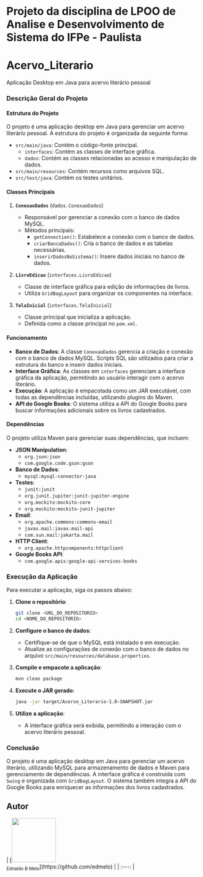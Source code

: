 # Projeto da disciplina de LPOO de Analise e Desenvolvimento de Sistema do IFPe - Paulista

# Acervo_Literario
Aplicação Desktop em Java para acervo literário pessoal

### Descrição Geral do Projeto

#### Estrutura do Projeto
O projeto é uma aplicação desktop em Java para gerenciar um acervo literário pessoal. A estrutura do projeto é organizada da seguinte forma:

- `src/main/java`: Contém o código-fonte principal.
    - `interfaces`: Contém as classes de interface gráfica.
    - `dados`: Contém as classes relacionadas ao acesso e manipulação de dados.
- `src/main/resources`: Contém recursos como arquivos SQL.
- `src/test/java`: Contém os testes unitários.

#### Classes Principais

1. **`ConexaoDados`** (`dados.ConexaoDados`)
    - Responsável por gerenciar a conexão com o banco de dados MySQL.
    - Métodos principais:
        - `getConnection()`: Estabelece a conexão com o banco de dados.
        - `criarBancoDados()`: Cria o banco de dados e as tabelas necessárias.
        - `inserirDadosNoSistema()`: Insere dados iniciais no banco de dados.

2. **`LivroEdicao`** (`interfaces.LivroEdicao`)
    - Classe de interface gráfica para edição de informações de livros.
    - Utiliza `GridBagLayout` para organizar os componentes na interface.

3. **`TelaInicial`** (`interfaces.TelaInicial`)
    - Classe principal que inicializa a aplicação.
    - Definida como a classe principal no `pom.xml`.

#### Funcionamento
- **Banco de Dados**: A classe `ConexaoDados` gerencia a criação e conexão com o banco de dados MySQL. Scripts SQL são utilizados para criar a estrutura do banco e inserir dados iniciais.
- **Interface Gráfica**: As classes em `interfaces` gerenciam a interface gráfica da aplicação, permitindo ao usuário interagir com o acervo literário.
- **Execução**: A aplicação é empacotada como um JAR executável, com todas as dependências incluídas, utilizando plugins do Maven.
- **API do Google Books**: O sistema utiliza a API do Google Books para buscar informações adicionais sobre os livros cadastrados.

#### Dependências
O projeto utiliza Maven para gerenciar suas dependências, que incluem:

- **JSON Manipulation**:
    - `org.json:json`
    - `com.google.code.gson:gson`
- **Banco de Dados**:
    - `mysql:mysql-connector-java`
- **Testes**:
    - `junit:junit`
    - `org.junit.jupiter:junit-jupiter-engine`
    - `org.mockito:mockito-core`
    - `org.mockito:mockito-junit-jupiter`
- **Email**:
    - `org.apache.commons:commons-email`
    - `javax.mail:javax.mail-api`
    - `com.sun.mail:jakarta.mail`
- **HTTP Client**:
    - `org.apache.httpcomponents:httpclient`
- **Google Books API**:
    - `com.google.apis:google-api-services-books`

### Execução da Aplicação
Para executar a aplicação, siga os passos abaixo:

1. **Clone o repositório**:
    ```sh
    git clone <URL_DO_REPOSITORIO>
    cd <NOME_DO_REPOSITORIO>
    ```

2. **Configure o banco de dados**:
    - Certifique-se de que o MySQL está instalado e em execução.
    - Atualize as configurações de conexão com o banco de dados no arquivo `src/main/resources/database.properties`.

3. **Compile e empacote a aplicação**:
    ```sh
    mvn clean package
    ```

4. **Execute o JAR gerado**:
    ```sh
    java -jar target/Acervo_Literario-1.0-SNAPSHOT.jar
    ```

5. **Utilize a aplicação**:
    - A interface gráfica será exibida, permitindo a interação com o acervo literário pessoal.

### Conclusão
O projeto é uma aplicação desktop em Java para gerenciar um acervo literário, utilizando MySQL para armazenamento de dados e Maven para gerenciamento de dependências. A interface gráfica é construída com `Swing` e organizada com `GridBagLayout`. O sistema também integra a API do Google Books para enriquecer as informações dos livros cadastrados.

<h2>Autor</h2>
| [<img src="https://avatars.githubusercontent.com/u/10143322?v=4" width="115"><br><sub>Ednaldo B Melo</sub>](https://github.com/edmelo) |
| :---: |
